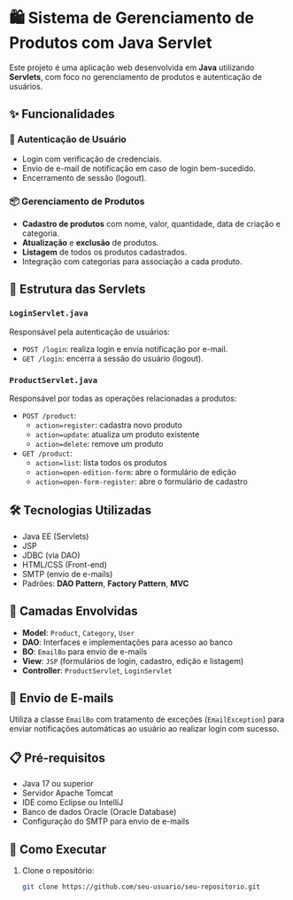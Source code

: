 # 🛍️ Sistema de Gerenciamento de Produtos com Java Servlet

Este projeto é uma aplicação web desenvolvida em **Java** utilizando **Servlets**, com foco no gerenciamento de produtos e autenticação de usuários.  

## ✨ Funcionalidades

### 🔐 Autenticação de Usuário
- Login com verificação de credenciais.
- Envio de e-mail de notificação em caso de login bem-sucedido.
- Encerramento de sessão (logout).

### 📦 Gerenciamento de Produtos
- **Cadastro de produtos** com nome, valor, quantidade, data de criação e categoria.
- **Atualização** e **exclusão** de produtos.
- **Listagem** de todos os produtos cadastrados.
- Integração com categorias para associação a cada produto.

## 📁 Estrutura das Servlets

### `LoginServlet.java`
Responsável pela autenticação de usuários:
- `POST /login`: realiza login e envia notificação por e-mail.
- `GET /login`: encerra a sessão do usuário (logout).

### `ProductServlet.java`
Responsável por todas as operações relacionadas a produtos:
- `POST /product`:  
  - `action=register`: cadastra novo produto  
  - `action=update`: atualiza um produto existente  
  - `action=delete`: remove um produto  
- `GET /product`:  
  - `action=list`: lista todos os produtos  
  - `action=open-edition-form`: abre o formulário de edição  
  - `action=open-form-register`: abre o formulário de cadastro  

## 🛠️ Tecnologias Utilizadas
- Java EE (Servlets)
- JSP
- JDBC (via DAO)
- HTML/CSS (Front-end)
- SMTP (envio de e-mails)
- Padrões: **DAO Pattern**, **Factory Pattern**, **MVC**

## 🧱 Camadas Envolvidas
- **Model**: `Product`, `Category`, `User`
- **DAO**: Interfaces e implementações para acesso ao banco
- **BO**: `EmailBo` para envio de e-mails
- **View**: `JSP` (formulários de login, cadastro, edição e listagem)
- **Controller**: `ProductServlet`, `LoginServlet`

## 📧 Envio de E-mails
Utiliza a classe `EmailBo` com tratamento de exceções (`EmailException`) para enviar notificações automáticas ao usuário ao realizar login com sucesso.

## 📋 Pré-requisitos
- Java 17 ou superior
- Servidor Apache Tomcat
- IDE como Eclipse ou IntelliJ
- Banco de dados Oracle (Oracle Database)
- Configuração do SMTP para envio de e-mails

## 🚀 Como Executar
1. Clone o repositório:
   ```bash
   git clone https://github.com/seu-usuario/seu-repositorio.git
